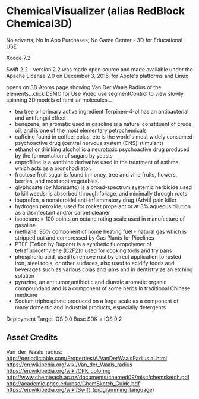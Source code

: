 # ChemicalVisualizer (alias RedBlock Chemical3D)

No adverts; No In App Purchases; No Game Center - 3D for Educational USE

Xcode 7.2 

Swift 2.2 - version 2.2 was made open source and made available under 
the Apache License 2.0 on December 3, 2015, for Apple's platforms and Linux

opens on 3D Atoms page showing Van Der Waals Radius of the elements...click DEMO for Use Video
use segmentControl to view slowly spinning 3D models of familiar molecules...
- tea tree oil primary active ingredient Terpinen-4-ol has an antibacterial and antifungal effect
- benezene, an aromatic used in gasoline is a natural constituent of crude oil, and is one of the most elementary petrochemicals
- caffeine found in coffee, colas, etc is the world's most widely consumed psychoactive drug (central nervous system (CNS) stimulant) 
- ethanol or drinking alcohol is a neurotoxic psychoactive drug produced by the fermentation of sugars by yeasts
- enproflline is a xanthine derivative used in the treatment of asthma, which acts as a bronchodilator.
- fructose fruit sugar is found in honey, tree and vine fruits, flowers, berries, and most root vegetables.
- glyphosate (by Monsanto) is a broad-spectrum systemic herbicide used to kill weeds; is absorbed through foliage, and minimally through roots
- ibuprofen, a nonsteroidal anti-inflammatory drug (Advil) pain killer
- hydrogen peroxide, used for rocket propelant or at 3% aqueous dilution as a disinfectant and/or carpet cleaner
- isooctane = 100 points on octane rating scale used in manufacture of gasoline
- methane, 95% component of home heating fuel - natural gas which is stripped out and compressed by Gas Plants for Pipelines
- PTFE (Teflon by Dupont) is a synthetic fluoropolymer of tetrafluoroethylene (C2F2)n used for cooking tools and fry pans
- phosphoric acid, used to remove rust by direct application to rusted iron, steel tools, or other surfaces, also
used to acidify foods and beverages such as various colas and jams and in dentistry as an etching solution
- pyrazine, an antitumor,antibiotic and diuretic aromatic organic compoundand
and is a component of some herbs in traditional Chinese medicine
- Sodium triphosphate produced on a large scale as a component of many domestic and industrial products, especially detergents


Deployment Target iOS 9.0
Base SDK = iOS 9.2

Asset Credits
-------------------------------------------------
Van_der_Waals_radius:
http://periodictable.com/Properties/A/VanDerWaalsRadius.al.html
https://en.wikipedia.org/wiki/Van_der_Waals_radius
https://en.wikipedia.org/wiki/CPK_coloring
http://www.chemteach.ac.nz/documents/chemed09/misc/chemsketch.pdf
http://academic.pgcc.edu/psc/ChemSketch_Guide.pdf
https://en.wikipedia.org/wiki/Swift_(programming_language)
